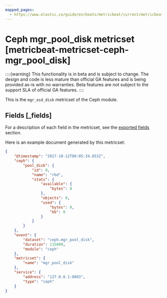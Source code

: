 ```yaml
---
mapped_pages:
  - https://www.elastic.co/guide/en/beats/metricbeat/current/metricbeat-metricset-ceph-mgr_pool_disk.html
---
```


<!-- This file is generated! See scripts/docs_collector.py -->

# Ceph mgr_pool_disk metricset [metricbeat-metricset-ceph-mgr_pool_disk]

::::{warning}
This functionality is in beta and is subject to change. The design and code is less mature than official GA features and is being provided as-is with no warranties. Beta features are not subject to the support SLA of official GA features.
::::


This is the `mgr_osd_disk` metricset of the Ceph module.

## Fields [_fields]

For a description of each field in the metricset, see the [exported fields](/reference/metricbeat/exported-fields-ceph.md) section.

Here is an example document generated by this metricset:

```json
{
    "@timestamp": "2017-10-12T08:05:34.853Z",
    "ceph": {
        "pool_disk": {
            "id": 0,
            "name": "rbd",
            "stats": {
                "available": {
                    "bytes": 0
                },
                "objects": 0,
                "used": {
                    "bytes": 0,
                    "kb": 0
                }
            }
        }
    },
    "event": {
        "dataset": "ceph.mgr_pool_disk",
        "duration": 115000,
        "module": "ceph"
    },
    "metricset": {
        "name": "mgr_pool_disk"
    },
    "service": {
        "address": "127.0.0.1:8003",
        "type": "ceph"
    }
}
```
